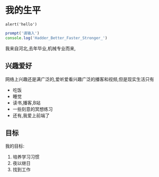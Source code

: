 #  我的生平
`alert('hello')`
```javascript
prompt('请输入')
console.log('Hadder_Better_Faster_Stronger_') 
```
我来自河北,去年毕业,机械专业而来,
## 兴趣爱好
网络上兴趣还是满广泛的,爱听爱看兴趣广泛的播客和视频,但是现实生活只有
* 吃饭
* 睡觉
* 读书,播客,B站
* 一些刻意的冥想练习
* 还有,我爱上前端了
## 目标
我的目标:
1. 培养学习习惯
2. 夜以继日
3. 找到工作

